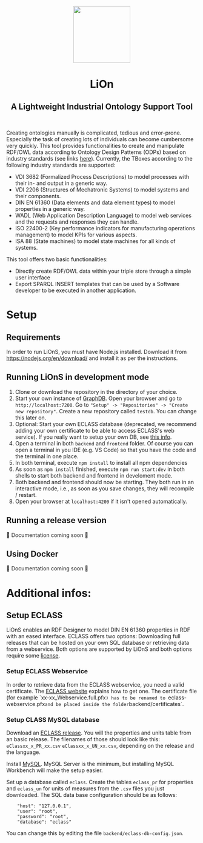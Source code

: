 <p align="center">
    <img height="150px" src="https://github.com/hsu-aut/lion/blob/documentation/images/images/LiOn-Logo.png?raw=true">
</p>
<h1 align="center">LiOn</h1>
<h2 align="center">A Lightweight Industrial Ontology Support Tool</h2>
<br>

Creating ontologies manually is complicated, tedious and error-prone. Especially the task of creating lots of individuals can become cumbersome very quickly. 
This tool provides functionalities to create and manipulate RDF/OWL data according to Ontology Design Patterns (ODPs) based on industry standards (see links [here](https://github.com/hsu-aut/Industrial-Standard-Ontology-Design-Patterns)).
Currently, the TBoxes according to the following industry standards are supported:
- VDI 3682 (Formalized Process Descriptions) to model processes with their in- and output in a generic way.
- VDI 2206 (Structures of Mechatronic Systems) to model systems and their components.
- DIN EN 61360 (Data elements and data element types) to model properties in a generic way.
- WADL (Web Application Description Language) to model web services and the requests and responses they can handle.
- ISO 22400-2 (Key performance indicators for manufacturing operations management) to model KPIs for various aspects.
- ISA 88 (State machines) to model state machines for all kinds of systems.

This tool offers two basic functionalities: 
- Directly create RDF/OWL data within your triple store through a simple user interface 
- Export SPARQL INSERT templates that can be used by a Software developer to be executed in another application.

# Setup

## Requirements
In order to run LiOnS, you must have Node.js installed. Download it from https://nodejs.org/en/download/ and install it as per the instructions.

## Running LiOnS in development mode

1. Clone or download the repository in the directory of your choice.
2. Start your own instance of [GraphDB](https://www.ontotext.com/products/graphdb/). Open your browser and go to `http://localhost:7200`. Go to `"Setup" -> "Repositories" -> "Create new repository"`. Create a new repository called `testdb`. You can change this later on.
3. Optional: Start your own ECLASS database (deprecated, we recommend adding your own certificate to be able to access ECLASS's web service). If you really want to setup your own DB, see [this info](https://github.com/hsu-aut/lion#setup-custom-eclass-database).
4. Open a terminal in both `backend` and `frontend` folder. Of course you can open a terminal in you IDE (e.g. VS Code) so that you have the code and the terminal in one place.
5. In both terminal, execute `npm install` to install all npm dependencies
6. As soon as `npm install` finished, execute `npm run start:dev` in both shells to start both backend and frontend in develoment mode. 
7. Both backend and frontend should now be starting. They both run in an interactive mode, i.e., as soon as you save changes, they will recompile / restart.
8. Open your browser at `localhost:4200` if it isn't opened automatically.


## Running a release version
:construction: Documentation coming soon :construction:

## Using Docker
:construction: Documentation coming soon :construction:


# Additional infos:

## Setup ECLASS

LiOnS enables an RDF Designer to model DIN EN 61360 properties in RDF with an eased interface. ECLASS offers two options: Downloading full releases that can be hosted on your own SQL database or retrieving data from a webservice. Both options are supported by LiOnS and both options require some [license](`https://eclass.eu/en/eclass-standard/licenses).

### Setup ECLASS Webservice

In order to retrieve data from the ECLASS webservice, you need a valid certificate. The [ECLASS website](`https://eclass.eu/en/eclass-standard/licenses) explains how to get one. The certificate file (for example `xx-xx_Webservice.full.pfx`) has to be renamed to `eclass-webservice.pfx` and be placed inside the folder `backend/certificates`. 

### Setup CLASS MySQL database

Download an [ECLASS release](https://eclass.eu/shop/en/my-downloads). You will the properties and units table from an basic release. The filenames of those should look like this: `eClassxx_x_PR_xx.csv` `eClassxx_x_UN_xx.csv`, depending on the release and the language. 

Install [MySQL](https://dev.mysql.com/downloads/installer/). MySQL Server is the minimum, but installing MySQL Workbench will make the setup easier.

Set up a database called `eclass`. Create the tables `eclass_pr` for properties and `eclass_un` for units of measures from the `.csv` files you just downloaded. The SQL data base configuration should be as follows:

```
    "host": "127.0.0.1",
    "user": "root",
    "password": "root",
    "database": "eclass"
```

You can change this by editing the file `backend/eclass-db-config.json`.

